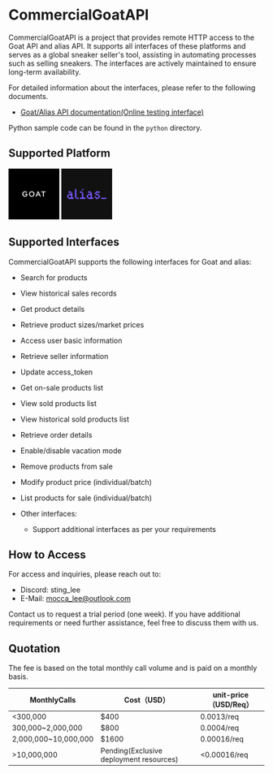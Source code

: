 # CommercialGoatAPI

CommercialGoatAPI is a project that provides remote HTTP access to the Goat API and alias API. It supports all interfaces of these platforms and serves as a global sneaker seller's tool, assisting in automating processes such as selling sneakers. The interfaces are actively maintained to ensure long-term availability.

For detailed information about the interfaces, please refer to the following documents.
- [Goat/Alias API documentation(Online testing interface)](http://goatapi.spiderx.cc:61030/docs)

Python sample code can be found in the `python` directory.

## Supported Platform
<img src="/goat.png" width="100" height="100" alt="Goat"/>  <img src="/alias.png" width="100" height="100" alt="alias"/><br/>

## Supported Interfaces

CommercialGoatAPI supports the following interfaces for Goat and alias:

  - Search for products
  - View historical sales records
  - Get product details
  - Retrieve product sizes/market prices
  - Access user basic information
  - Retrieve seller information
  - Update access_token
  - Get on-sale products list
  - View sold products list
  - View historical sold products list
  - Retrieve order details
  - Enable/disable vacation mode
  - Remove products from sale
  - Modify product price (individual/batch)
  - List products for sale (individual/batch)

- Other interfaces:
  - Support additional interfaces as per your requirements

## How to Access

For access and inquiries, please reach out to:

- Discord: sting_lee
- E-Mail: mocca_lee@outlook.com

Contact us to request a trial period (one week). If you have additional requirements or need further assistance, feel free to discuss them with us.

## Quotation

The fee is based on the total monthly call volume and is paid on a monthly basis.

| MonthlyCalls         | Cost（USD）                             | unit-price（USD/Req） |
| -------------------- | --------------------------------------- | --------------------- |
| <300,000             | $400                                    | 0.0013/req            |
| 300,000~2,000,000    | $800                                    | 0.0004/req            |
| 2,000,000~10,000,000 | $1600                                   | 0.00016/req           |
| >10,000,000          | Pending(Exclusive deployment resources) | <0.00016/req          |
